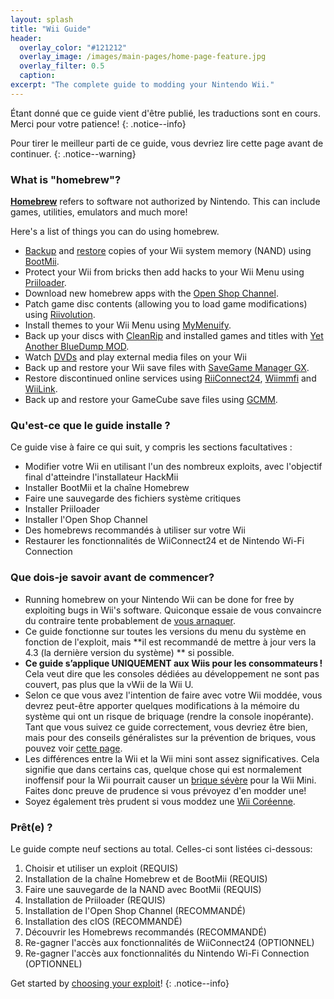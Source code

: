```yaml
---
layout: splash
title: "Wii Guide"
header:
  overlay_color: "#121212"
  overlay_image: /images/main-pages/home-page-feature.jpg
  overlay_filter: 0.5
  caption:
excerpt: "The complete guide to modding your Nintendo Wii."
---
```


Étant donné que ce guide vient d'être publié, les traductions sont en cours. Merci pour votre patience!
{: .notice--info}

Pour tirer le meilleur parti de ce guide, vous devriez lire cette page avant de continuer.
{: .notice--warning}

### What is "homebrew"?

[**Homebrew**](https://en.wikipedia.org/wiki/Homebrew_(video_games)) refers to software not authorized by Nintendo. This can include games, utilities, emulators and much more!

Here's a list of things you can do using homebrew.

+ [Backup](bootmii) and [restore](bootmiirecover) copies of your Wii system memory (NAND) using [BootMii](hbc).
+ Protect your Wii from bricks then add hacks to your Wii Menu using [Priiloader](priiloader).
+ Download new homebrew apps with the [Open Shop Channel](hbb).
+ Patch game disc contents (allowing you to load game modifications) using [Riivolution](riivolution).
+ Install themes to your Wii Menu using [MyMenuify](themes).
+ Back up your discs with [CleanRip](/dump-games) and installed games and titles with [Yet Another BlueDump MOD](dump-wads).
+ Watch [DVDs](recommended-homebrew#entertainment) and play external media files on your Wii
+ Back up and restore your Wii save files with [SaveGame Manager GX](https://oscwii.org/library/app/savegame_manager_gx).
+ Restore discontinued online services using [RiiConnect24](riiconnect24), [Wiimmfi](wiimmfi) and [WiiLink](wiilink).
+ Back up and restore your GameCube save files using [GCMM](gcsaves).

### Qu'est-ce que le guide installe ?

Ce guide vise à faire ce qui suit, y compris les sections facultatives :

+ Modifier votre Wii en utilisant l'un des nombreux exploits, avec l'objectif final d'atteindre l'installateur HackMii
+ Installer BootMii et la chaîne Homebrew
+ Faire une sauvegarde des fichiers système critiques
+ Installer Priiloader
+ Installer l'Open Shop Channel
+ Des homebrews recommandés à utiliser sur votre Wii
+ Restaurer les fonctionnalités de WiiConnect24 et de Nintendo Wi-Fi Connection

### Que dois-je savoir avant de commencer?

+ Running homebrew on your Nintendo Wii can be done for free by exploiting bugs in Wii's software. Quiconque essaie de vous convaincre du contraire tente probablement de [vous arnaquer](https://hbc.hackmii.com/scam).
+ Ce guide fonctionne sur toutes les versions du menu du système en fonction de l'exploit, mais **il est recommandé de mettre à jour vers la 4.3 (la dernière version du système) ** si possible.
+ **Ce guide s’applique UNIQUEMENT aux Wiis pour les consommateurs !** Cela veut dire que les consoles dédiées au développement ne sont pas couvert, pas plus que la vWii de la Wii U.
+ Selon ce que vous avez l'intention de faire avec votre Wii moddée, vous devrez peut-être apporter quelques modifications à la mémoire du système qui ont un risque de briquage (rendre la console inopérante). Tant que vous suivez ce guide correctement, vous devriez être bien, mais pour des conseils généralistes sur la prévention de briques, vous pouvez voir [cette page](bricks#brick-prevention).
+ Les différences entre la Wii et la Wii mini sont assez significatives. Cela signifie que dans certains cas, quelque chose qui est normalement inoffensif pour la Wii pourrait causer un [brique sévère](bricks#wi-fi-brick) pour la Wii Mini. Faites donc preuve de prudence si vous prévoyez d'en modder une!
+ Soyez également très prudent si vous moddez une [Wii Coréenne](bricks#korean-kiierror-003-brick).

### Prêt(e) ?

Le guide compte neuf sections au total. Celles-ci sont listées ci-dessous:

1. Choisir et utiliser un exploit (REQUIS)
1. Installation de la chaîne Homebrew et de BootMii (REQUIS)
1. Faire une sauvegarde de la NAND avec BootMii (REQUIS)
1. Installation de Priiloader (REQUIS)
1. Installation de l'Open Shop Channel (RECOMMANDÉ)
1. Installation des cIOS (RECOMMANDÉ)
1. Découvrir les Homebrews recommandés (RECOMMANDÉ)
1. Re-gagner l'accès aux fonctionnalités de WiiConnect24 (OPTIONNEL)
1. Re-gagner l'accès aux fonctionnalités du Nintendo Wi-Fi Connection (OPTIONNEL)

Get started by [choosing your exploit](get-started)!
{: .notice--info}

